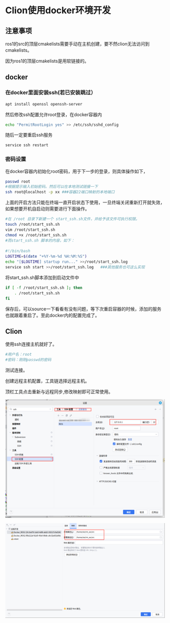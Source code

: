 # Clion使用docker环境开发

## 注意事项

ros1的src的顶层cmakelists需要手动在主机创建，要不然clion无法访问到cmakelists。

因为ros1的顶层cmakelists是用软链接的。

## docker

### 在docker里面安装ssh(若已安装跳过）

```bash
apt install openssl openssh-server
```

然后修改ssh配置允许root登录，在docker容器内

```bash
echo "PermitRootLogin yes" >> /etc/ssh/sshd_config
```

随后一定要重启ssh服务

```bash
service ssh restart
```

### 密码设置

在docker容器内初始化root密码，用于下一步的登录，则具体操作如下，

```bash
passwd root
#根据提示输入初始密码。然后可以在本地测试链接一下
ssh root@localhost -p xx ###容器22端口映射的本地端口
```

上面的开启方法只能在终端一直开启状态下使用，一旦终端关闭重新打开就失效，如果想要开机自启动则需要进行下面操作。

```bash
#在 /root 目录下新建一个 start_ssh.sh文件，并给予该文件可执行权限。
touch /root/start_ssh.sh  
vim /root/start_ssh.sh 
chmod +x /root/start_ssh.sh
#而start_ssh.sh 脚本的内容，如下：

#!/bin/bash    
LOGTIME=$(date "+%Y-%m-%d %H:%M:%S") 
echo "[$LOGTIME] startup run..." >>/root/start_ssh.log 
service ssh start >>/root/start_ssh.log   ###其他服务也可这么实现
```

将start_ssh.sh脚本添加到启动文件中

```bash
if [ -f /root/start_ssh.sh ]; then       
    . /root/start_ssh.sh 
fi
```

保存后，可以source一下看看有没有问题，等下次重启容器的时候，添加的服务也就跟着重启了。至此docker内的配置完成了。

## Clion

使用ssh连接主机就好了。

```bash
#用户名：root
#密码：刚刚passwd的密码
```

测试连接。

创建远程主机配置，工具链选择远程主机。

顶栏工具点击重新与远程同步,修改映射即可正常使用。

![1.png](./photo/1.png)

![2.png](./photo/2.png)

